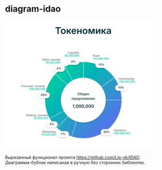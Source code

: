 # diagram-idao

![diagram](https://github.com/Lip-ok/diagram-idao/blob/main/diagram.png)

Вырезанный функционал проекта https://github.com/Lip-ok/IDAO.
Диаграмма-бублик написаная в ручную без сторонних библиотек.
